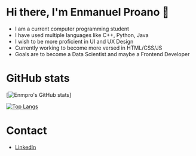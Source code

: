 # Hi there, I'm Enmanuel Proano 👋

* I am a current computer programming student
* I have used multiple languages like C++, Python, Java
* I wish to be more proficient in UI and UX Design
* Currently working to become more versed in HTML/CSS/JS
* Goals are to become a Data Scientist and maybe a Frontend Developer

# GitHub stats
[![Enmpro's GitHub stats](https://github-readme-stats.vercel.app/api?username=enmpro&hide_rank=true&theme=cobalt)]

[![Top Langs](https://github-readme-stats.vercel.app/api/top-langs/?username=enmpro&layout=compact)](https://github.com/anuraghazra/github-readme-stats)

# Contact
* [LinkedIn](https://www.linkedin.com/in/enmanuel-proano-2594a6233/)

<!--
**enmpro/enmpro** is a ✨ _special_ ✨ repository because its `README.md` (this file) appears on your GitHub profile.

Here are some ideas to get you started:

- 🔭 I’m currently working on ...
- 🌱 I’m currently learning ...
- 👯 I’m looking to collaborate on ...
- 🤔 I’m looking for help with ...
- 💬 Ask me about ...
- 📫 How to reach me: ...
- 😄 Pronouns: ...
- ⚡ Fun fact: ...
-->
